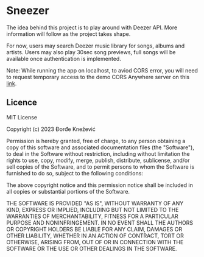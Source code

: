 # Sneezer

The idea behind this project is to play around with Deezer API. More information will follow as the project takes shape.

For now, users may search Deezer music library for songs, albums and artists. Users may also play 30sec song previews, full songs will be available once authentication is implemented.

Note: While running the app on localhost, to aviod CORS error, you will need to request temporary access to the demo CORS Anywhere server on this [link](http://cors-anywhere.herokuapp.com/corsdemo).

## Licence

MIT License

Copyright (c) 2023 Đorđe Knežević

Permission is hereby granted, free of charge, to any person obtaining a copy
of this software and associated documentation files (the "Software"), to deal
in the Software without restriction, including without limitation the rights
to use, copy, modify, merge, publish, distribute, sublicense, and/or sell
copies of the Software, and to permit persons to whom the Software is
furnished to do so, subject to the following conditions:

The above copyright notice and this permission notice shall be included in all
copies or substantial portions of the Software.

THE SOFTWARE IS PROVIDED "AS IS", WITHOUT WARRANTY OF ANY KIND, EXPRESS OR
IMPLIED, INCLUDING BUT NOT LIMITED TO THE WARRANTIES OF MERCHANTABILITY,
FITNESS FOR A PARTICULAR PURPOSE AND NONINFRINGEMENT. IN NO EVENT SHALL THE
AUTHORS OR COPYRIGHT HOLDERS BE LIABLE FOR ANY CLAIM, DAMAGES OR OTHER
LIABILITY, WHETHER IN AN ACTION OF CONTRACT, TORT OR OTHERWISE, ARISING FROM,
OUT OF OR IN CONNECTION WITH THE SOFTWARE OR THE USE OR OTHER DEALINGS IN THE
SOFTWARE.
